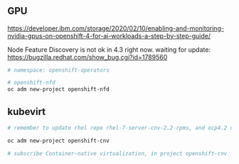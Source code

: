 #

## GPU

https://developer.ibm.com/storage/2020/02/10/enabling-and-monitoring-nvidia-gpus-on-openshift-4-for-ai-workloads-a-step-by-step-guide/

Node Feature Discovery is not ok in 4.3 right now. waiting for update: 
https://bugzilla.redhat.com/show_bug.cgi?id=1789560

```bash
# namespace: openshift-operators

# openshift-nfd
oc adm new-project openshift-nfd


```

## kubevirt

```bash
# remember to update rhel repo rhel-7-server-cnv-2.2-rpms, and ocp4.2 ocp4.3 repo

oc adm new-project openshift-cnv

# subscribe Container-native virtualization, in project openshift-cnv

```